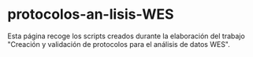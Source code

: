 # protocolos-an-lisis-WES
Esta página recoge los scripts creados durante la elaboración del trabajo "Creación y validación de protocolos para el análisis de datos WES".
